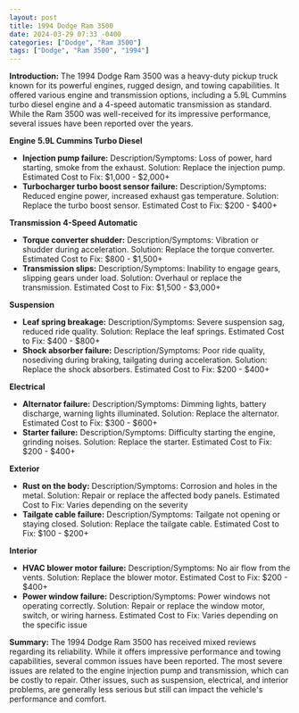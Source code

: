 ```yaml
---
layout: post
title: 1994 Dodge Ram 3500
date: 2024-03-29 07:33 -0400
categories: ["Dodge", "Ram 3500"]
tags: ["Dodge", "Ram 3500", "1994"]
---
```

**Introduction:**
The 1994 Dodge Ram 3500 was a heavy-duty pickup truck known for its powerful engines, rugged design, and towing capabilities. It offered various engine and transmission options, including a 5.9L Cummins turbo diesel engine and a 4-speed automatic transmission as standard. While the Ram 3500 was well-received for its impressive performance, several issues have been reported over the years.

**Engine**
**5.9L Cummins Turbo Diesel**
* **Injection pump failure:** Description/Symptoms: Loss of power, hard starting, smoke from the exhaust. Solution: Replace the injection pump. Estimated Cost to Fix: $1,000 - $2,000+
* **Turbocharger turbo boost sensor failure:** Description/Symptoms: Reduced engine power, increased exhaust gas temperature. Solution: Replace the turbo boost sensor. Estimated Cost to Fix: $200 - $400+

**Transmission**
**4-Speed Automatic**
* **Torque converter shudder:** Description/Symptoms: Vibration or shudder during acceleration. Solution: Replace the torque converter. Estimated Cost to Fix: $800 - $1,500+
* **Transmission slips:** Description/Symptoms: Inability to engage gears, slipping gears under load. Solution: Overhaul or replace the transmission. Estimated Cost to Fix: $1,500 - $3,000+

**Suspension**
* **Leaf spring breakage:** Description/Symptoms: Severe suspension sag, reduced ride quality. Solution: Replace the leaf springs. Estimated Cost to Fix: $400 - $800+
* **Shock absorber failure:** Description/Symptoms: Poor ride quality, nosediving during braking, tailgating during acceleration. Solution: Replace the shock absorbers. Estimated Cost to Fix: $200 - $400+

**Electrical**
* **Alternator failure:** Description/Symptoms: Dimming lights, battery discharge, warning lights illuminated. Solution: Replace the alternator. Estimated Cost to Fix: $300 - $600+
* **Starter failure:** Description/Symptoms: Difficulty starting the engine, grinding noises. Solution: Replace the starter. Estimated Cost to Fix: $200 - $400+

**Exterior**
* **Rust on the body:** Description/Symptoms: Corrosion and holes in the metal. Solution: Repair or replace the affected body panels. Estimated Cost to Fix: Varies depending on the severity
* **Tailgate cable failure:** Description/Symptoms: Tailgate not opening or staying closed. Solution: Replace the tailgate cable. Estimated Cost to Fix: $100 - $200+

**Interior**
* **HVAC blower motor failure:** Description/Symptoms: No air flow from the vents. Solution: Replace the blower motor. Estimated Cost to Fix: $200 - $400+
* **Power window failure:** Description/Symptoms: Power windows not operating correctly. Solution: Repair or replace the window motor, switch, or wiring harness. Estimated Cost to Fix: Varies depending on the specific issue

**Summary:**
The 1994 Dodge Ram 3500 has received mixed reviews regarding its reliability. While it offers impressive performance and towing capabilities, several common issues have been reported. The most severe issues are related to the engine injection pump and transmission, which can be costly to repair. Other issues, such as suspension, electrical, and interior problems, are generally less serious but still can impact the vehicle's performance and comfort.
